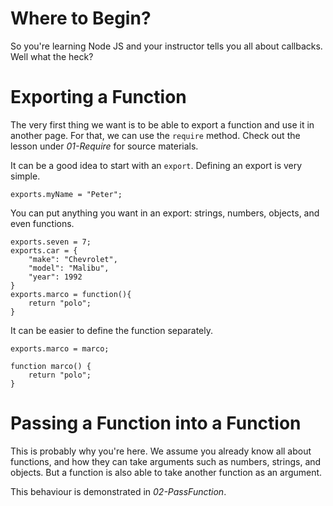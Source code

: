 # Where to Begin?
So you're learning Node JS and your instructor tells you all about callbacks. Well what the heck?

# Exporting a Function
The very first thing we want is to be able to export a function and use it in another page. For that, we can use the `require` method. Check out the lesson under *01-Require* for source materials.

It can be a good idea to start with an `export`. Defining an export is very simple.
```
exports.myName = "Peter";
```
You can put anything you want in an export: strings, numbers, objects, and even functions.
```
exports.seven = 7;
exports.car = {
    "make": "Chevrolet",
    "model": "Malibu",
    "year": 1992
}
exports.marco = function(){
    return "polo";
}
```

It can be easier to define the function separately.
```
exports.marco = marco;

function marco() {
    return "polo";
}
```

# Passing a Function into a Function

This is probably why you're here. We assume you already know all about functions, and how they can take arguments such as numbers, strings, and objects. But a function is also able to take another function as an argument. 

This behaviour is demonstrated in *02-PassFunction*. 